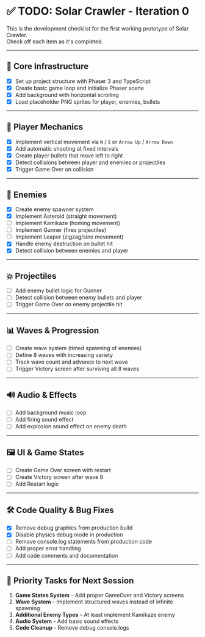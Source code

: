 # ✅ TODO: Solar Crawler - Iteration 0

This is the development checklist for the first working prototype of Solar Crawler.  
Check off each item as it's completed.

---

## 🧱 Core Infrastructure

- [x] Set up project structure with Phaser 3 and TypeScript
- [x] Create basic game loop and initialize Phaser scene
- [x] Add background with horizontal scrolling
- [x] Load placeholder PNG sprites for player, enemies, bullets

---

## 🚀 Player Mechanics

- [x] Implement vertical movement via `W` / `S` or `Arrow Up` / `Arrow Down`
- [x] Add automatic shooting at fixed intervals
- [x] Create player bullets that move left to right
- [x] Detect collisions between player and enemies or projectiles
- [x] Trigger Game Over on collision

---

## 👾 Enemies

- [x] Create enemy spawner system
- [x] Implement Asteroid (straight movement)
- [ ] Implement Kamikaze (homing movement)
- [ ] Implement Gunner (fires projectiles)
- [ ] Implement Leaper (zigzag/sine movement)
- [x] Handle enemy destruction on bullet hit
- [x] Detect collision between enemies and player

---

## 💥 Projectiles

- [ ] Add enemy bullet logic for Gunner
- [ ] Detect collision between enemy bullets and player
- [ ] Trigger Game Over on enemy projectile hit

---

## 📊 Waves & Progression

- [ ] Create wave system (timed spawning of enemies)
- [ ] Define 8 waves with increasing variety
- [ ] Track wave count and advance to next wave
- [ ] Trigger Victory screen after surviving all 8 waves

---

## 🔊 Audio & Effects

- [ ] Add background music loop
- [ ] Add firing sound effect
- [ ] Add explosion sound effect on enemy death

---

## 🖼️ UI & Game States

- [ ] Create Game Over screen with restart
- [ ] Create Victory screen after wave 8
- [ ] Add Restart logic

---

## 🛠️ Code Quality & Bug Fixes

- [x] Remove debug graphics from production build
- [x] Disable physics debug mode in production
- [ ] Remove console.log statements from production code
- [ ] Add proper error handling
- [ ] Add code comments and documentation

---

## 🎯 Priority Tasks for Next Session

1. **Game States System** - Add proper GameOver and Victory screens
2. **Wave System** - Implement structured waves instead of infinite spawning
3. **Additional Enemy Types** - At least implement Kamikaze enemy
4. **Audio System** - Add basic sound effects
5. **Code Cleanup** - Remove debug console.logs
